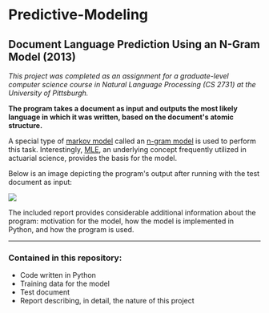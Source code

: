 # Predictive-Modeling
## Document Language Prediction Using an N-Gram Model (2013)

*This project was completed as an assignment for a graduate-level computer science course in Natural Language Processing (CS 2731) at the University of Pittsburgh.* 

**The program takes a document as input and outputs the most likely language in which it was written, based on the document's atomic structure.** 

A special type of [markov model](https://en.wikipedia.org/wiki/Markov_chain) called an [n-gram model](https://en.wikipedia.org/wiki/N-gram) is used to perform this task. Interestingly, [MLE](https://en.wikipedia.org/wiki/Maximum_likelihood_estimation), an underlying concept frequently utilized in actuarial science, provides the basis for the model.

Below is an image depicting the program's output after running with the test document as input:

<img src = "https://github.com/JosephKnittel/Python/blob/main/Images/output.png">

The included report provides considerable additional information about the program: motivation for the model, how the model is implemented in Python, and how the program is used. 

<hr>

### Contained in this repository: 

- Code written in Python
- Training data for the model
- Test document
- Report describing, in detail, the nature of this project
